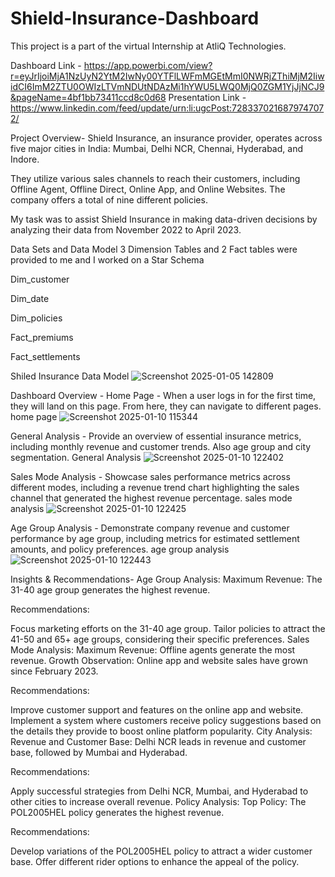 # Shield-Insurance-Dashboard

This project is a part of the virtual Internship at AtliQ Technologies.

Dashboard Link - https://app.powerbi.com/view?r=eyJrIjoiMjA1NzUyN2YtM2IwNy00YTFlLWFmMGEtMmI0NWRjZThiMjM2IiwidCI6ImM2ZTU0OWIzLTVmNDUtNDAzMi1hYWU5LWQ0MjQ0ZGM1YjJjNCJ9&pageName=4bf1bb73411ccd8c0d68 
Presentation Link - https://www.linkedin.com/feed/update/urn:li:ugcPost:7283370216879747072/

Project Overview-
Shield Insurance, an insurance provider, operates across five major cities in India: Mumbai, Delhi NCR, Chennai, Hyderabad, and Indore.

They utilize various sales channels to reach their customers, including Offline Agent, Offline Direct, Online App, and Online Websites. The company offers a total of nine different policies.

My task was to assist Shield Insurance in making data-driven decisions by analyzing their data from November 2022 to April 2023.

Data Sets and Data Model 
3 Dimension Tables and 2 Fact tables were provided to me and I worked on a Star Schema

Dim_customer

Dim_date

Dim_policies

Fact_premiums

Fact_settlements

Shiled Insurance Data Model
![Screenshot 2025-01-05 142809](https://github.com/user-attachments/assets/549dbe79-5bc5-43f1-b966-b3d0ae4be1e8)

Dashboard Overview -
Home Page - When a user logs in for the first time, they will land on this page. From here, they can navigate to different pages.
home page
![Screenshot 2025-01-10 115344](https://github.com/user-attachments/assets/6bc32d17-23e1-40b7-a782-8f299e7d0dc4)

General Analysis - Provide an overview of essential insurance metrics, including monthly revenue and customer trends. Also age group and city segmentation.
General Analysis
![Screenshot 2025-01-10 122402](https://github.com/user-attachments/assets/5b7a333d-3442-43d6-9775-5ea80eb1d14f)

Sales Mode Analysis - Showcase sales performance metrics across different modes, including a revenue trend chart highlighting the sales channel that generated the highest revenue percentage.
sales mode analysis
![Screenshot 2025-01-10 122425](https://github.com/user-attachments/assets/4814ea49-84c8-4633-bc49-092aa9112536)

Age Group Analysis - Demonstrate company revenue and customer performance by age group, including metrics for estimated settlement amounts, and policy preferences.
age group analysis
![Screenshot 2025-01-10 122443](https://github.com/user-attachments/assets/700a177d-8fff-4775-9aae-05560582b50f)

Insights & Recommendations-
Age Group Analysis:
Maximum Revenue: The 31-40 age group generates the highest revenue.

Recommendations:

Focus marketing efforts on the 31-40 age group.
Tailor policies to attract the 41-50 and 65+ age groups, considering their specific preferences.
Sales Mode Analysis:
Maximum Revenue: Offline agents generate the most revenue. Growth Observation: Online app and website sales have grown since February 2023.

Recommendations:

Improve customer support and features on the online app and website.
Implement a system where customers receive policy suggestions based on the details they provide to boost online platform popularity.
City Analysis:
Revenue and Customer Base: Delhi NCR leads in revenue and customer base, followed by Mumbai and Hyderabad.

Recommendations:

Apply successful strategies from Delhi NCR, Mumbai, and Hyderabad to other cities to increase overall revenue.
Policy Analysis:
Top Policy: The POL2005HEL policy generates the highest revenue.

Recommendations:

Develop variations of the POL2005HEL policy to attract a wider customer base.
Offer different rider options to enhance the appeal of the policy.
